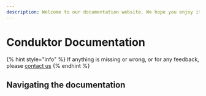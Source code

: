 ```yaml
---
description: Welcome to our documentation website. We hope you enjoy it!
---
```


# Conduktor Documentation

{% hint style="info" %}
If anything is missing or wrong, or for any feedback, please [contact us](https://www.conduktor.io/contact)
{% endhint %}

## Navigating the documentation



